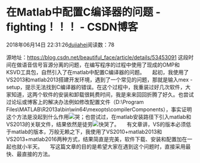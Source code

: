 # 在Matlab中配置C编译器的问题 - fighting！！！ - CSDN博客
2018年06月14日 22:31:26[dujiahei](https://me.csdn.net/dujiahei)阅读数：78

源地址：https://blog.csdn.net/beautiful_face/article/details/53453091
这段时间在做语音信号盲源分离的问题，在编写程序的过程中使用了现成的OMP和KSVD工具包，自然引入了在matlab中配置C编译器的问题。
    起初，我使用了VS2013和matlab2013搭建开发环境，遇到了一个常见的问题，那就是输入mex - setup，提示无法找到C编译器的错误。在这个过程中，我重装过好几次软件，大家知道，这两个软件的安装和卸载很耗费时间，我是来来回回折腾了好久。也尝试过论坛或博客上的解决办法例如修改配置文件（D:\Program Files\MATLAB\R2013a\bin\win64\mexopts\compilerComponents），事实证明这个方法是没起到什么作用![哭](http://static.blog.csdn.net/xheditor/xheditor_emot/default/cry.gif)；也尝试过，在matlab安装路径下引入matlab和VS2013的关联文件，结果依然是徒劳![快哭了](http://static.blog.csdn.net/xheditor/xheditor_emot/default/fastcry.gif)。
    有文章讲，VS的版本必须低于matlab的版本，万般无赖之下，我使用了VS2010+matlab2013和VS2013+matlab2016两种方式，结果简直是完美，软件下载、安装和配置加在一起也就小半天。
    写这篇文章的目的是希望大家在遇到这个问题时，直接采用最快、最直接的方法。
